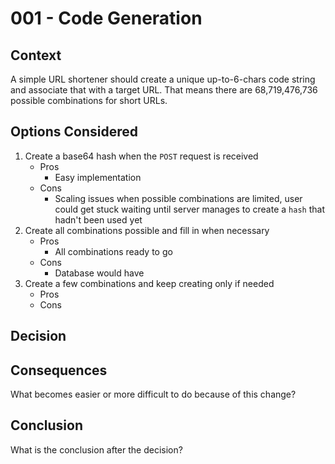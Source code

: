 # 001 - Code Generation

## Context

A simple URL shortener should create a unique up-to-6-chars code string and 
associate that with a target URL. That means there are 68,719,476,736 
possible combinations for short URLs.

## Options Considered

1. Create a base64 hash when the `POST` request is received
    * Pros
      * Easy implementation
    * Cons
      * Scaling issues when possible combinations are limited, user could 
        get stuck waiting until server manages to create a `hash` that 
        hadn't been used yet
2. Create all combinations possible and fill in when necessary
    * Pros
      * All combinations ready to go
    * Cons
      * Database would have 
3. Create a few combinations and keep creating only if needed
    * Pros
    * Cons

## Decision



## Consequences
What becomes easier or more difficult to do because of this change?

## Conclusion
What is the conclusion after the decision?


